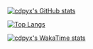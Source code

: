 [![cdpyx's GitHub stats](https://github-readme-stats.vercel.app/api?username=cdpyx&theme=onedark)](https://github.com/cdpyx)

[![Top Langs](https://github-readme-stats.vercel.app/api/top-langs/?username=cdpyx&theme=onedark)](https://github.com/cdpyx)

[![cdpyx's WakaTime stats](https://github-readme-stats.vercel.app/api/wakatime?username=cdpyx)](https://github.com/cdpyx)
